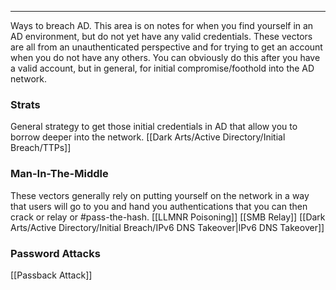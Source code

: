 -- -
Ways to breach AD. This area is on notes for when you find yourself in an AD environment, but do not yet have any valid credentials. These vectors are all from an unauthenticated perspective and for trying to get an account when you do not have any others. You can obviously do this after you have a valid account, but in general, for initial compromise/foothold into the AD network. 
### Strats
General strategy to get those initial credentials in AD that allow you to borrow deeper into the network. 
[[Dark Arts/Active Directory/Initial Breach/TTPs]]

### Man-In-The-Middle
These vectors generally rely on putting yourself on the network in a way that users will go to you and hand you authentications that you can then crack or relay or #pass-the-hash.
[[LLMNR Poisoning]]
[[SMB Relay]]
[[Dark Arts/Active Directory/Initial Breach/IPv6 DNS Takeover|IPv6 DNS Takeover]]
### Password Attacks
[[Passback Attack]]
